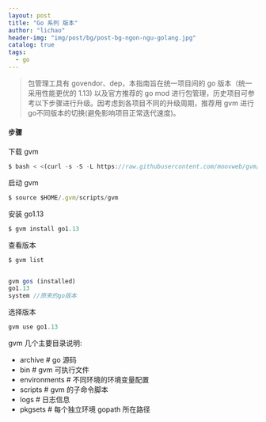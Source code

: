 ```yaml
---
layout: post
title: "Go 系列 版本"
author: "lichao"
header-img: "img/post/bg/post-bg-ngon-ngu-golang.jpg"
catalog: true
tags:
  - go
---
```


> 包管理工具有 govendor、dep，本指南旨在统一项目间的 go 版本（统一采用性能更优的 1.13) 以及官方推荐的 go mod 进行包管理，历史项目可参考以下步骤进行升级。因考虑到各项目不同的升级周期，推荐用 gvm 进行go不同版本的切换(避免影响项目正常迭代速度)。

#### 步骤
下载 gvm

```javaScript
$ bash < <(curl -s -S -L https://raw.githubusercontent.com/moovweb/gvm/master/binscripts/gvm-installer)
```

启动 gvm

```javaScript
$ source $HOME/.gvm/scripts/gvm

```

安装 go1.13

```javaScript
$ gvm install go1.13
```

查看版本

```javaScript
$ gvm list


gvm gos (installed)
go1.13
system //原来的go版本

``` 

选择版本

```javaScript
gvm use go1.13
```

gvm 几个主要目录说明:
- archive             # go 源码
- bin                 # gvm 可执行文件
- environments        # 不同环境的环境变量配置
- scripts             # gvm 的子命令脚本
- logs                # 日志信息
- pkgsets             # 每个独立环境 gopath 所在路径


